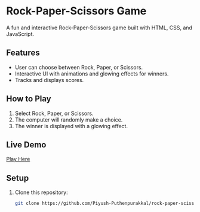 # Rock-Paper-Scissors Game

A fun and interactive Rock-Paper-Scissors game built with HTML, CSS, and JavaScript.

## Features
- User can choose between Rock, Paper, or Scissors.
- Interactive UI with animations and glowing effects for winners.
- Tracks and displays scores.

## How to Play
1. Select Rock, Paper, or Scissors.
2. The computer will randomly make a choice.
3. The winner is displayed with a glowing effect.

## Live Demo
[Play Here](https://github.com/Piyush-Puthenpurakkal/rock-paper-scissors-game)

## Setup
1. Clone this repository:
   ```bash
   git clone https://github.com/Piyush-Puthenpurakkal/rock-paper-scissors-game.git
